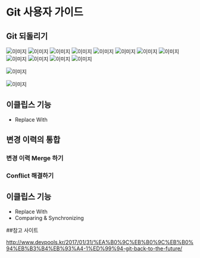 # Git 사용자 가이드

## Git 되돌리기

![이미지](../images/git-user-guide-back-slide001.png)
![이미지](../images/git-user-guide-back-slide002.png)
![이미지](../images/git-user-guide-back-slide003.png)
![이미지](../images/git-user-guide-back-slide004.png)
![이미지](../images/git-user-guide-back-slide005.png)
![이미지](../images/git-user-guide-back-slide006.png)
![이미지](../images/git-user-guide-back-slide007.png)
![이미지](../images/git-user-guide-back-slide008.png)
![이미지](../images/git-user-guide-back-slide009.png)
![이미지](../images/git-user-guide-back-slide010.png)
![이미지](../images/git-user-guide-back-slide011.png)
![이미지](../images/git-user-guide-back-slide012.png)



![이미지](../images/git-user-guide-018.png)

![이미지](../images/git-user-guide-103.png)



## 이클립스 기능

- Replace With


## 변경 이력의 통합

### 변경 이력 Merge 하기

### Conflict 해결하기 


## 이클립스 기능

- Replace With
- Comparing & Synchronizing


##참고 사이트 

http://www.devpools.kr/2017/01/31/%EA%B0%9C%EB%B0%9C%EB%B0%94%EB%B3%B4%EB%93%A4-1%ED%99%94-git-back-to-the-future/
